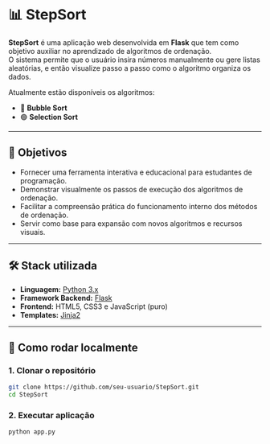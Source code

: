# 📊 StepSort

**StepSort** é uma aplicação web desenvolvida em **Flask** que tem como objetivo auxiliar no aprendizado de algoritmos de ordenação.  
O sistema permite que o usuário insira números manualmente ou gere listas aleatórias, e então visualize passo a passo como o algoritmo organiza os dados.

Atualmente estão disponíveis os algoritmos:  
- 🔵 **Bubble Sort**  
- 🟢 **Selection Sort**

---

## 🎯 Objetivos

- Fornecer uma ferramenta interativa e educacional para estudantes de programação.  
- Demonstrar visualmente os passos de execução dos algoritmos de ordenação.  
- Facilitar a compreensão prática do funcionamento interno dos métodos de ordenação.  
- Servir como base para expansão com novos algoritmos e recursos visuais.

---

## 🛠️ Stack utilizada

- **Linguagem:** [Python 3.x](https://www.python.org/)  
- **Framework Backend:** [Flask](https://flask.palletsprojects.com/)  
- **Frontend:** HTML5, CSS3 e JavaScript (puro)  
- **Templates:** [Jinja2](https://jinja.palletsprojects.com/)  

---

## 🚀 Como rodar localmente

### 1. Clonar o repositório
```bash
git clone https://github.com/seu-usuario/StepSort.git
cd StepSort
```
### 2. Executar aplicação
```bash
python app.py
